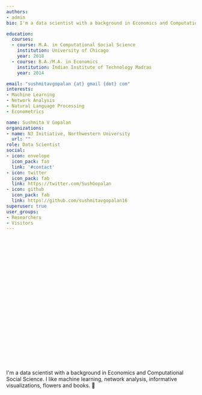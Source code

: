 ```yaml
---
authors:
- admin
bio: I'm a data scientist with a background in Economics and Computational Social Science. I like machine learning, network analysis, informative visualizations, flowers and books! 

education:
  courses:
  - course: M.A. in Computational Social Science
    institution: University of Chicago
    year: 2018
  - course: B.A./M.A. in Economics
    institution: Indian Institute of Technology Madras
    year: 2014

email: "sushmitavgopalan {at} gmail {dot} com"
interests:
- Machine Learning
- Network Analysis
- Natural Language Processing
- Econometrics

name: Sushmita V Gopalan
organizations:
- name: N3 Initiative, Northwestern University
  url: ""
role: Data Scientist
social:
- icon: envelope
  icon_pack: fas
  link: '#contact'
- icon: twitter
  icon_pack: fab
  link: https://twitter.com/SushGopalan
- icon: github
  icon_pack: fab
  link: https://github.com/sushmitavgopalan16
superuser: true
user_groups:
- Researchers
- Visitors
---
```


&nbsp;  
&nbsp;
&nbsp;  
&nbsp;
&nbsp;  
&nbsp;  
&nbsp;  
&nbsp;  
&nbsp;
&nbsp;  
&nbsp;
&nbsp;  
&nbsp;  
&nbsp;  
&nbsp;  
&nbsp;
&nbsp;  
&nbsp;
&nbsp;  
&nbsp;  
&nbsp;  
&nbsp;  
&nbsp;
&nbsp;  
&nbsp;
&nbsp;  
&nbsp;  
&nbsp;  

I'm a data scientist with a background in Economics and Computational Social Science. I like machine learning, network analysis, informative visualizations, flowers and books. :cherry_blossom: